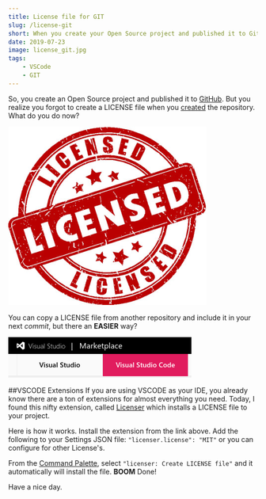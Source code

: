 ```yaml
---
title: License file for GIT
slug: /license-git
short: When you create your Open Source project and published it to GitHub you realize you forgot to create a LICENSE file. This post addresses a quick way to do that from VSCODE.
date: 2019-07-23
image: license_git.jpg
tags:
    - VSCode
    - GIT
---
```


So, you create an Open Source project and published it to [GitHub](https://github.com). But you realize you forgot to create a LICENSE file when you [created](https://help.github.com/en/articles/adding-a-license-to-a-repository) the repository. What do you do now?

![alt text ](../../assets/images/license_git.jpg "License File.")

You can copy a LICENSE file from another repository and include it in your next _commit_, but there an **EASIER** way?

![alt text](../../assets/images/vscode-marketplace.png "VSCODE Extensions Marketplace.")

##VSCODE Extensions
If you are using VSCODE as your IDE, you already know there are a ton of extensions for almost everything you need. Today, I found this nifty extension, called [Licenser](https://marketplace.visualstudio.com/items?itemName=ymotongpoo.licenser) which installs a LICENSE file to your project.

Here is how it works. Install the extension from the link above. Add the following to your Settings JSON file:
`"licenser.license": "MIT"` or you can configure for other License's.

From the [Command Palette](https://code.visualstudio.com/docs/getstarted/tips-and-tricks#_command-palette), select `"licenser: Create LICENSE file"` and it automatically will install the file. **BOOM** Done!

Have a nice day.
